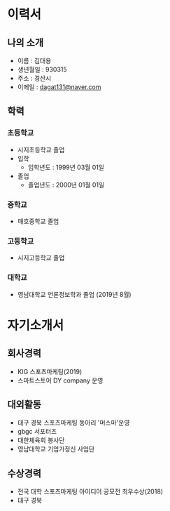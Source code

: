 # 이력서

## 나의 소개
* 이름 : 김대용
* 생년월일 : 930315
* 주소 : 경산시
* 이메일 : dagat131@naver.com

## 학력
### 초등학교
* 시지초등학교 졸업
* 입학
  - 입학년도 : 1999년 03월 01일
* 졸업
  - 졸업년도 : 2000년 01월 01일
### 중학교
* 매호중학교 졸업
### 고등학교
* 시지고등학교 졸업
### 대학교
* 영남대학교 언론정보학과 졸업 (2019년 8월)

# 자기소개서
## 회사경력
  * KIG 스포츠마케팅(2019)
  * 스마트스토어 DY company 운영
## 대외활동
  * 대구 경북 스포츠마케팅 동아리 '머스마'운영
  * gbgc 서포터즈
  * 대한체육회 봉사단
  * 영남대학교 기업가정신 사업단
  
## 수상경력
  * 전국 대학 스포츠마케팅 아이디어 공모전 최우수상(2018)
  * 대구 경북 
